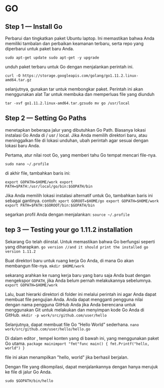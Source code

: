 # GO

## Step 1 — Install Go

Perbarui dan tingkatkan paket Ubuntu laptop. Ini memastikan bahwa Anda memiliki tambalan dan perbaikan keamanan terbaru, serta repo yang diperbarui untuk paket baru Anda.

`sudo apt-get update
sudo apt-get -y upgrade`

unduh paket terbaru untuk Go dengan menjalankan perintah ini.

`curl -O https://storage.googleapis.com/golang/go1.11.2.linux-amd64.tar.gz`

selanjutnya, gunakan tar untuk membongkar paket. Perintah ini akan menggunakan alat Tar untuk membuka dan memperluas file yang diunduh

`tar -xvf go1.11.2.linux-amd64.tar.gzsudo mv go /usr/local`

## Step 2 — Setting Go Paths

menetapkan beberapa jalur yang dibutuhkan Go Path. Biasanya  lokasi instalasi Go Anda di / usr / local. Jika Anda memilih direktori baru, atau meninggalkan file di lokasi unduhan, ubah perintah agar sesuai dengan lokasi baru Anda.

Pertama, atur nilai root Go, yang memberi tahu Go tempat mencari file-nya.

`sudo nano ~/.profile`

di akhir file, tambahkan baris ini:

`export GOPATH=$HOME/work
export PATH=$PATH:/usr/local/go/bin:$GOPATH/bin`

Jika Anda memilih lokasi instalasi alternatif untuk Go, tambahkan baris ini sebagai gantinya.
contoh:
`xport GOROOT=$HOME/go
export GOPATH=$HOME/work
export PATH=$PATH:$GOROOT/bin:$GOPATH/bin`

segarkan profil Anda dengan menjalankan:
`source ~/.profile`

## tep 3 — Testing your go 1.11.2 installation

Sekarang Go telah diinstal. Untuk memastikan bahwa Go berfungsi seperti yang diharapkan.
`go version //and it should print the installed go version 1.11.2`

Buat direktori baru untuk ruang kerja Go Anda, di mana Go akan membangun file-nya.
`mkdir $HOME/work`

sekarang arahkan  ke ruang kerja baru yang baru saja Anda buat dengan mengekspor `GOPATH`, jika Anda belum pernah melakukannya sebelumnya.
`export GOPATH=$HOME/work`


Lalu, buat hierarki direktori di folder ini melalui perintah ini agar Anda dapat membuat file pengujian Anda. Anda dapat mengganti pengguna nilai dengan nama pengguna GitHub Anda jika Anda berencana untuk menggunakan Git untuk melakukan dan menyimpan kode Go Anda di GitHub.
`mkdir -p work/src/github.com/user/hello`

Selanjutnya, dapat membuat file Go “Hello World” sederhana.
`nano work/src/github.com/user/hello/hello.go`

Di dalam editor , tempel konten yang di bawah ini, yang menggunakan paket Go utama.
`package mainimport "fmt"func main() {
    fmt.Printf("hello, world")
}`

file ini akan menampilkan "hello, world" jika berhasil berjalan.

Dengan file yang dikompilasi, dapat menjalankannya dengan hanya merujuk ke file di jalur Go Anda.

`sudo $GOPATH/bin/hello`

